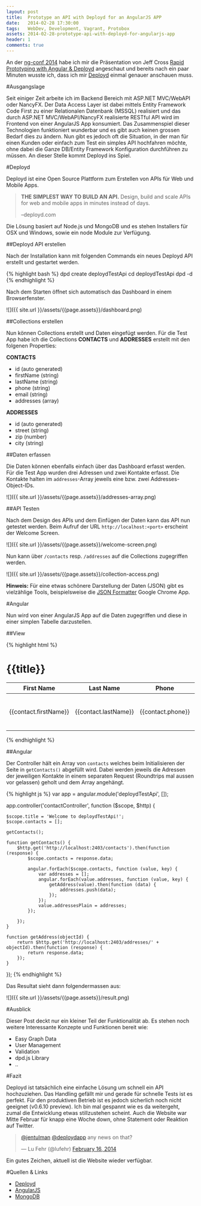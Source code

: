 ```yaml
---
layout: post
title:  Prototype an API with Deployd for an AngularJS APP  
date:   2014-02-28 17:30:00
tags:	WebDev, Development, Vagrant, Protobox
assets: 2014-02-28-prototype-api-with-deployd-for-angularjs-app
header: 1
comments: true
---
```


An der [ng-conf 2014](http://ng-conf.org) habe ich mir die Präsentation von Jeff Cross [Rapid Prototyping with Angular & Deployd](http://www.youtube.com/watch?v=0V8fQoqQLLA) angeschaut und bereits nach ein paar Minuten wusste ich, dass ich mir [Deployd](http://www.deployd.com) einmal genauer anschauen muss.

#Ausgangslage

Seit einiger Zeit arbeite ich im Backend Bereich mit ASP.NET MVC/WebAPI oder NancyFX. Der Data Access Layer ist dabei mittels Entity Framework Code First zu einer Relationalen Datenbank (MSSQL) realisiert und das durch ASP.NET MVC/WebAPI/NancyFX realisierte RESTful API wird im Frontend von einer AngularJS App konsumiert. Das Zusammenspiel dieser Technologien funktioniert wunderbar und es gibt auch keinen grossen Bedarf dies zu ändern. Nun gibt es jedoch oft die Situation, in der man für einen Kunden oder einfach zum Test ein simples API hochfahren möchte, ohne dabei die Ganze DB/Entity Framework Konfiguration durchführen zu müssen. An dieser Stelle kommt Deployd ins Spiel. 

#Deployd

Deployd ist eine Open Source Plattform zum Erstellen von APIs für Web und Mobile Apps.

> **THE SIMPLEST WAY TO BUILD AN API.**
> Design, build and scale APIs for web and mobile apps in minutes instead of days.
> 
> –deployd.com

Die Lösung basiert auf Node.js und MongoDB und es stehen Installers für OSX und Windows, sowie ein node Module zur Verfügung.

##Deployd API erstellen

Nach der Installation kann mit folgenden Commands ein neues Deployd API erstellt und gestartet werden.

{% highlight bash %}
dpd create deploydTestApi
cd deploydTestApi
dpd -d
{% endhighlight %}

Nach dem Starten öffnet sich automatisch das Dashboard in einem Browserfenster.

![]({{ site.url }}/assets/{{page.assets}}/dashboard.png)

##Collections erstellen

Nun können Collections erstellt und Daten eingefügt werden. Für die Test App habe ich die Collections **CONTACTS** und **ADDRESSES** erstellt mit den folgenen Properties:

**CONTACTS**

- id (auto generated)
- firstName (string)
- lastName (string)
- phone (string)
- email (string)
- addresses (array)

**ADDRESSES**

- id (auto generated)
- street (string)
- zip (number)
- city (string)

##Daten erfassen

Die Daten können ebenfalls einfach über das Dashboard erfasst werden. Für die Test App wurden drei Adressen und zwei Kontakte erfasst. Die Kontakte halten im `addresses`-Array jeweils eine bzw. zwei Addresses-Object-IDs.

![]({{ site.url }}/assets/{{page.assets}}/addresses-array.png)

##API Testen

Nach dem Design des APIs und dem Einfügen der Daten kann das API nun getestet werden. Beim Aufruf der URL `http://localhost:<port>` erscheint der Welcome Screen.

![]({{ site.url }}/assets/{{page.assets}}/welcome-screen.png)

Nun kann über `/contacts` resp. `/addresses` auf die Collections zugegriffen werden. 

![]({{ site.url }}/assets/{{page.assets}}/collection-access.png)

**Hinweis:** Für eine etwas schönere Darstellung der Daten (JSON) gibt es vielzählige Tools, beispielsweise die [JSON Formatter](https://chrome.google.com/webstore/detail/json-formatter/bcjindcccaagfpapjjmafapmmgkkhgoa?utm_source=chrome-ntp-icon) Google Chrome App.

#Angular

Nun wird von einer AngularJS App auf die Daten zugegriffen und diese in einer simplen Tabelle darzustellen.

##View 

{% highlight html %}
<!DOCTYPE html>
<html data-ng-app="deploydTestApi">
<head>
    <link rel="stylesheet" href="//netdna.bootstrapcdn.com/bootstrap/3.1.1/css/bootstrap.min.css">
	<script src="https://ajax.googleapis.com/ajax/libs/angularjs/1.2.12/angular.min.js"></script>
</head>
<body>
    <div class="container" data-ng-controller="contactController">
        <div class="page-header">
            <h1>{{title}}</h1>
        </div>
        <table class="table">
            <thead>
                <tr>
                    <th>First Name</th>
                    <th>Last Name</th>
                    <th>Phone</th>
                    <th>Email</th>
                    <th>Addresses</th>
                </tr>
            </thead>
            <tbody>
                <tr data-ng-repeat="contact in contacts">
                    <td>{{contact.firstName}}</td>
                    <td>{{contact.lastName}}</td>
                    <td>{{contact.phone}}</td>
                    <td>{{contact.email}}</td>
                    <td>
                        <p data-ng-repeat="address in contact.addressesPlain">
                            {{address.street}}, {{address.zip}} {{address.city}}
                        </p>
                    </td>
                </tr>
            </tbody>
        </table>
    </div>
	<script src="app.js"></script>
</body>
</html>
{% endhighlight %}

##Angular

Der Controller hält ein Array von `contacts` welches beim Initialisieren der Seite in `getContacts()` abgefüllt wird. Dabei werden jeweils die Adressen der jeweiligen Kontakte in einem separaten Request (Roundtrips mal aussen vor gelassen) geholt und dem Array angehängt. 

{% highlight js %}
var app = angular.module('deploydTestApi', []);

app.controller('contactController', function ($scope, $http) {

    $scope.title = 'Welcome to deploydTestApi!';
    $scope.contacts = [];

    getContacts();

    function getContacts() {
        $http.get('http://localhost:2403/contacts').then(function (response) {
            $scope.contacts = response.data;

            angular.forEach($scope.contacts, function (value, key) {
                var addresses = [];
                angular.forEach(value.addresses, function (value, key) {
                    getAddress(value).then(function (data) {
                        addresses.push(data);
                    });
                });
                value.addressesPlain = addresses;
            });

        });
    }

    function getAddress(objectId) {
        return $http.get('http://localhost:2403/addresses/' + objectId).then(function (response) {
            return response.data;
        });
    }

});
{% endhighlight %}

Das Resultat sieht dann folgendermassen aus:

![]({{ site.url }}/assets/{{page.assets}}/result.png)

#Ausblick

Dieser Post deckt nur ein kleiner Teil der Funktionalität ab. Es stehen noch weitere Interessante Konzepte und Funktionen bereit wie:

- Easy Graph Data
- User Management
- Validation
- dpd.js Library
- ..

#Fazit

Deployd ist tatsächlich eine einfache Lösung um schnell ein API hochzuziehen. Das Handling gefällt mir und gerade für schnelle Tests ist es perfekt. Für den produktiven Betrieb ist es jedoch sicherlich noch nicht geeignet (v0.6.10 preview). Ich bin mal gespannt wie es da weitergeht, zumal die Entwicklung etwas stillzustehen scheint. Auch die Website war Mitte Februar für knapp eine Woche down, ohne Statement oder Reaktion auf Twitter.

<blockquote class="twitter-tweet" lang="en"><p><a href="https://twitter.com/jentulman">@jentulman</a> <a href="https://twitter.com/deploydapp">@deploydapp</a> any news on that?</p>&mdash; Lu Fehr (@lufehr) <a href="https://twitter.com/lufehr/statuses/435099048492924928">February 16, 2014</a></blockquote>
<script async src="//platform.twitter.com/widgets.js" charset="utf-8"></script>

Ein gutes Zeichen, aktuell ist die Website wieder verfügbar.

#Quellen & Links

- [Deployd](http://www.deployd.com)
- [AngularJS](http://www.angularjs.org)
- [MongoDB](http://www.mongodb.com)